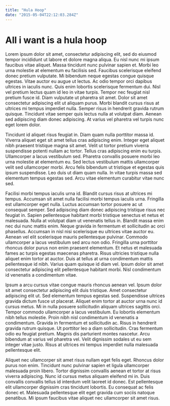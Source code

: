 ```yaml
---
title: "Hula Hoop"
date: "2015-05-04T22:12:03.284Z"
---
```



# All i want is a hula hoop

Lorem ipsum dolor sit amet, consectetur adipiscing elit, sed do eiusmod tempor incididunt ut labore et dolore magna aliqua. Eu nisl nunc mi ipsum faucibus vitae aliquet. Massa tincidunt nunc pulvinar sapien et. Morbi leo urna molestie at elementum eu facilisis sed. Faucibus scelerisque eleifend donec pretium vulputate. Mi bibendum neque egestas congue quisque egestas. Vitae auctor eu augue ut lectus. Ac odio tempor orci dapibus ultrices in iaculis nunc. Quis enim lobortis scelerisque fermentum dui. Nisl vel pretium lectus quam id leo in vitae turpis. Tempor nec feugiat nisl pretium fusce id. Diam vulputate ut pharetra sit amet. Dolor sit amet consectetur adipiscing elit ut aliquam purus. Morbi blandit cursus risus at ultrices mi tempus imperdiet nulla. Semper risus in hendrerit gravida rutrum quisque. Tincidunt vitae semper quis lectus nulla at volutpat diam. Aenean sed adipiscing diam donec adipiscing. At varius vel pharetra vel turpis nunc eget lorem dolor.

Tincidunt id aliquet risus feugiat in. Diam quam nulla porttitor massa id. Viverra aliquet eget sit amet tellus cras adipiscing enim. Integer eget aliquet nibh praesent tristique magna sit amet. Velit ut tortor pretium viverra suspendisse potenti nullam ac tortor. Tellus cras adipiscing enim eu turpis. Ullamcorper a lacus vestibulum sed. Pharetra convallis posuere morbi leo urna molestie at elementum eu. Sed lectus vestibulum mattis ullamcorper velit sed ullamcorper morbi. Arcu felis bibendum ut tristique et egestas quis ipsum suspendisse. Leo duis ut diam quam nulla. In vitae turpis massa sed elementum tempus egestas sed. Arcu vitae elementum curabitur vitae nunc sed.

Facilisi morbi tempus iaculis urna id. Blandit cursus risus at ultrices mi tempus. Accumsan sit amet nulla facilisi morbi tempus iaculis urna. Fringilla est ullamcorper eget nulla. Luctus accumsan tortor posuere ac ut consequat semper. Sed adipiscing diam donec adipiscing tristique risus nec feugiat in. Sapien pellentesque habitant morbi tristique senectus et netus et malesuada. Nulla at volutpat diam ut venenatis tellus in. Blandit massa enim nec dui nunc mattis enim. Neque gravida in fermentum et sollicitudin ac orci phasellus. Accumsan in nisl nisi scelerisque eu ultrices vitae auctor eu. Aenean vel elit scelerisque mauris pellentesque pulvinar. Commodo ullamcorper a lacus vestibulum sed arcu non odio. Fringilla urna porttitor rhoncus dolor purus non enim praesent elementum. Et netus et malesuada fames ac turpis egestas maecenas pharetra. Risus ultricies tristique nulla aliquet enim tortor at auctor. Duis at tellus at urna condimentum mattis pellentesque id nibh. Varius quam quisque id diam vel. Ipsum dolor sit amet consectetur adipiscing elit pellentesque habitant morbi. Nisl condimentum id venenatis a condimentum vitae.

Ipsum a arcu cursus vitae congue mauris rhoncus aenean vel. Ipsum dolor sit amet consectetur adipiscing elit duis tristique. Amet consectetur adipiscing elit ut. Sed elementum tempus egestas sed. Suspendisse ultrices gravida dictum fusce ut placerat. Aliquet enim tortor at auctor urna nunc id cursus metus. Mi in nulla posuere sollicitudin aliquam ultrices sagittis orci. Tempor commodo ullamcorper a lacus vestibulum. Eu lobortis elementum nibh tellus molestie. Proin nibh nisl condimentum id venenatis a condimentum. Gravida in fermentum et sollicitudin ac. Risus in hendrerit gravida rutrum quisque. Ut porttitor leo a diam sollicitudin. Cras fermentum odio eu feugiat pretium. Magnis dis parturient montes nascetur. Arcu bibendum at varius vel pharetra vel. Velit dignissim sodales ut eu sem integer vitae justo. Risus at ultrices mi tempus imperdiet nulla malesuada pellentesque elit.

Aliquet nec ullamcorper sit amet risus nullam eget felis eget. Rhoncus dolor purus non enim. Tincidunt nunc pulvinar sapien et ligula ullamcorper malesuada proin libero. Tortor dignissim convallis aenean et tortor at risus viverra adipiscing. Nunc id cursus metus aliquam eleifend mi in. Duis convallis convallis tellus id interdum velit laoreet id donec. Est pellentesque elit ullamcorper dignissim cras tincidunt lobortis. Eu consequat ac felis donec et. Malesuada pellentesque elit eget gravida cum sociis natoque penatibus. Mi ipsum faucibus vitae aliquet nec ullamcorper sit amet risus.
